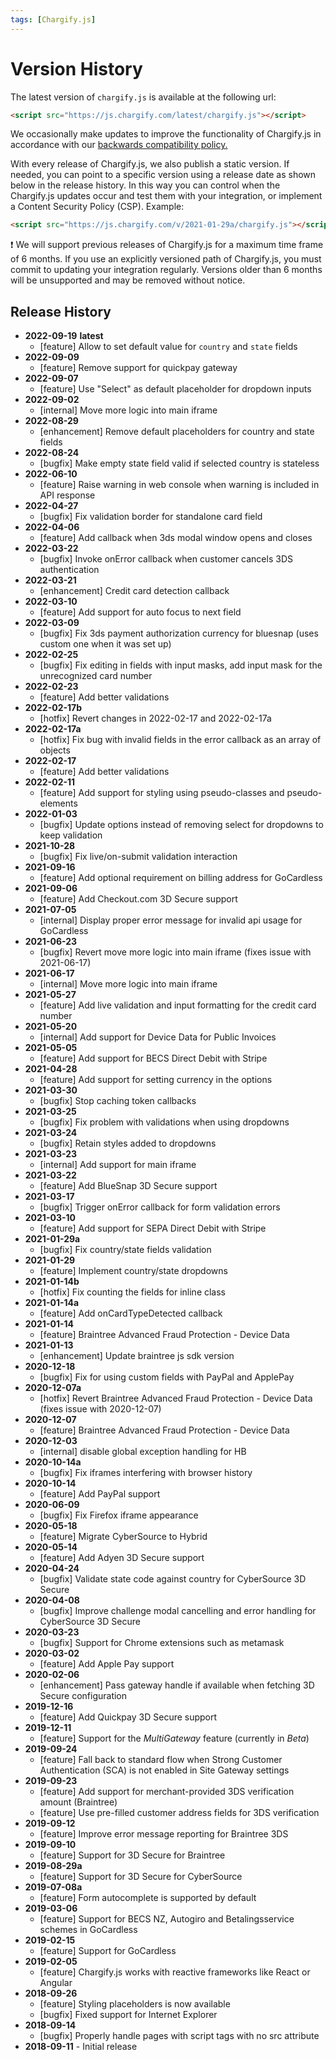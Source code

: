 ```yaml
---
tags: [Chargify.js]
---
```


# Version History

The latest version of `chargify.js` is available at the following url:

```html
<script src="https://js.chargify.com/latest/chargify.js"></script>
```

We occasionally make updates to improve the functionality of Chargify.js in
accordance with our [backwards compatibility policy.](https://developers.chargify.com/docs/api-docs/YXBpOjE0MTA4MjYx-chargify-api#backwards-compatibility)

With every release of Chargify.js, we also publish a static version.
If needed, you can point to a specific version using a release date as shown below in the release history.
In this way you can control when the Chargify.js updates occur and test them with your
integration, or implement a Content Security Policy (CSP).  Example:

```html
<script src="https://js.chargify.com/v/2021-01-29a/chargify.js"></script>
```

❗️ We will support previous releases of Chargify.js for a maximum time frame of 6 months. If you use an explicitly versioned path of Chargify.js, you must commit to updating your integration regularly.  Versions older than 6 months will be unsupported and may be removed without notice.

## Release History
* **2022-09-19** **latest**
  * [feature] Allow to set default value for `country` and `state` fields
* **2022-09-09**
  * [feature] Remove support for quickpay gateway
* **2022-09-07**
  * [feature] Use "Select" as default placeholder for dropdown inputs
* **2022-09-02**
  * [internal] Move more logic into main iframe
* **2022-08-29**
  * [enhancement] Remove default placeholders for country and state fields
* **2022-08-24**
  * [bugfix] Make empty state field valid if selected country is stateless
* **2022-06-10**
  * [feature] Raise warning in web console when warning is included in API response
* **2022-04-27**
  * [bugfix] Fix validation border for standalone card field
* **2022-04-06**
  * [feature] Add callback when 3ds modal window opens and closes
* **2022-03-22**
  * [bugfix] Invoke onError callback when customer cancels 3DS authentication
* **2022-03-21**
  * [enhancement] Credit card detection callback
* **2022-03-10** 
  * [feature] Add support for auto focus to next field
* **2022-03-09** 
  * [bugfix] Fix 3ds payment authorization currency for bluesnap (uses custom one when it was set up)
* **2022-02-25**
  * [bugfix] Fix editing in fields with input masks, add input mask for the unrecognized card number
* **2022-02-23** 
  * [feature] Add better validations
* **2022-02-17b**
  * [hotfix] Revert changes in 2022-02-17 and 2022-02-17a
* **2022-02-17a**
  * [hotfix] Fix bug with invalid fields in the error callback as an array of objects
* **2022-02-17**
  * [feature] Add better validations
* **2022-02-11** 
  * [feature] Add support for styling using pseudo-classes and pseudo-elements
* **2022-01-03**
  * [bugfix] Update options instead of removing select for dropdowns to keep validation
* **2021-10-28**
  * [bugfix] Fix live/on-submit validation interaction
* **2021-09-16**
  * [feature] Add optional requirement on billing address for GoCardless
* **2021-09-06**
  * [feature] Add Checkout.com 3D Secure support
* **2021-07-05**
  * [internal] Display proper error message for invalid api usage for GoCardless
* **2021-06-23**
  * [bugfix] Revert move more logic into main iframe (fixes issue with 2021-06-17)
* **2021-06-17**
  * [internal] Move more logic into main iframe
* **2021-05-27**
  * [feature] Add live validation and input formatting for the credit card number
* **2021-05-20**
  * [internal] Add support for Device Data for Public Invoices
* **2021-05-05**
  * [feature] Add support for BECS Direct Debit with Stripe
* **2021-04-28**
  * [feature] Add support for setting currency in the options
* **2021-03-30**
  * [bugfix] Stop caching token callbacks
* **2021-03-25**
  * [bugfix] Fix problem with validations when using dropdowns
* **2021-03-24**
  * [bugfix] Retain styles added to dropdowns
* **2021-03-23**
  * [internal] Add support for main iframe
* **2021-03-22**
  * [feature] Add BlueSnap 3D Secure support
* **2021-03-17**
  * [bugfix] Trigger onError callback for form validation errors
* **2021-03-10**
  * [feature] Add support for SEPA Direct Debit with Stripe
* **2021-01-29a**
  * [bugfix] Fix country/state fields validation
* **2021-01-29**
  * [feature] Implement country/state dropdowns
* **2021-01-14b**
  * [hotfix] Fix counting the fields for inline class
* **2021-01-14a**
  * [feature] Add onCardTypeDetected callback
* **2021-01-14**
  * [feature] Braintree Advanced Fraud Protection - Device Data
* **2021-01-13**
  * [enhancement] Update braintree js sdk version
* **2020-12-18**
  * [bugfix] Fix for using custom fields with PayPal and ApplePay
* **2020-12-07a**
  * [hotfix] Revert Braintree Advanced Fraud Protection - Device Data
    (fixes issue with 2020-12-07)
* **2020-12-07**
  * [feature] Braintree Advanced Fraud Protection - Device Data
* **2020-12-03**
  * [internal] disable global exception handling for HB
* **2020-10-14a**
  * [bugfix] Fix iframes interfering with browser history
* **2020-10-14**
  * [feature] Add PayPal support
* **2020-06-09**
  * [bugfix] Fix Firefox iframe appearance
* **2020-05-18**
  * [feature] Migrate CyberSource to Hybrid
* **2020-05-14**
  * [feature] Add Adyen 3D Secure support
* **2020-04-24**
  * [bugfix] Validate state code against country for CyberSource 3D Secure
* **2020-04-08**
  * [bugfix] Improve challenge modal cancelling and error handling for CyberSource 3D Secure
* **2020-03-23**
  * [bugfix] Support for Chrome extensions such as metamask
* **2020-03-02**
  * [feature] Add Apple Pay support
* **2020-02-06**
  * [enhancement] Pass gateway handle if available when fetching 3D Secure configuration
* **2019-12-16**
  * [feature] Add Quickpay 3D Secure support
* **2019-12-11**
  * [feature] Support for the _MultiGateway_ feature (currently in _Beta_)
* **2019-09-24**
  * [feature] Fall back to standard flow when Strong Customer Authentication (SCA) is not enabled in Site Gateway settings
* **2019-09-23**
  * [feature] Add support for merchant-provided 3DS verification amount (Braintree)
  * [feature] Use pre-filled customer address fields for 3DS verification
* **2019-09-12**
  * [feature] Improve error message reporting for Braintree 3DS
* **2019-09-10**
  * [feature] Support for 3D Secure for Braintree
* **2019-08-29a**
  * [feature] Support for 3D Secure for CyberSource
* **2019-07-08a**
  * [feature] Form autocomplete is supported by default
* **2019-03-06**
  * [feature] Support for BECS NZ, Autogiro and Betalingsservice schemes in GoCardless
* **2019-02-15**
  * [feature] Support for GoCardless
* **2019-02-05**
  * [feature] Chargify.js works with reactive frameworks like React or Angular
* **2018-09-26**
  * [feature] Styling placeholders is now available
  * [bugfix] Fixed support for Internet Explorer
* **2018-09-14**
  * [bugfix] Properly handle pages with script tags with no src attribute
* **2018-09-11** - Initial release

